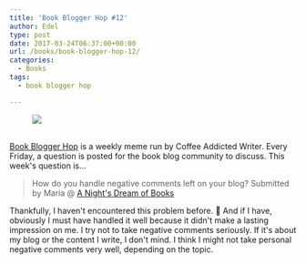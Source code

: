 ```yaml
---
title: 'Book Blogger Hop #12'
author: Edel
type: post
date: 2017-03-24T06:37:00+00:00
url: /books/book-blogger-hop-12/
categories:
  - Books
tags:
  - book blogger hop

---
```

<figure><a rel="_nofollow" href="http://www.coffeeaddictedwriter.com/p/blog-page.html"><img src="https://i1.wp.com/3.bp.blogspot.com/-2bKizvp-A9w/WEjGAM4OjJI/AAAAAAAAV50/nU3xHQNtvSQQ8dRsB8OueG061E99KPrYACLcB/s1600/Book%2BBlogger%2BHop%2B%2528Final%2529.png?w=663&#038;ssl=1" data-recalc-dims="1" /></a></figure> 

<a rel="_nofollow" href="http://www.coffeeaddictedwriter.com/p/blog-page.html"></a>

<a rel="_nofollow" href="http://www.coffeeaddictedwriter.com/p/blog-page.html"><br /> </a><a rel="_nofollow" href="http://www.coffeeaddictedwriter.com/p/blog-page.html">Book Blogger Hop</a> is a weekly meme run by Coffee Addicted Writer. Every Friday, a question is posted for the book blog community to discuss. This week's question is&#8230;

> How do you handle negative comments left on your blog? Submitted by Maria @ [A Night's Dream of Books][1]

Thankfully, I haven't encountered this problem before. 🙂 And if I have, obviously I must have handled it well because it didn't make a lasting impression on me. I try not to take negative comments seriously. If it's about my blog or the content I write, I don't mind. I think I might not take personal negative comments very well, depending on the topic.

 [1]: https://anightsdreamofbooks.blogspot.com/